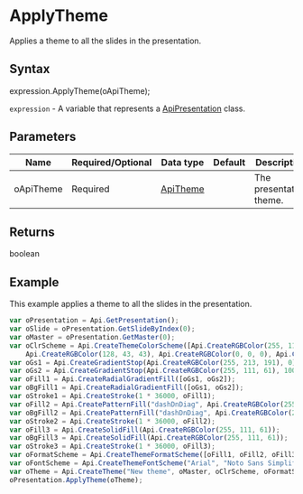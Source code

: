 # ApplyTheme

Applies a theme to all the slides in the presentation.

## Syntax

expression.ApplyTheme(oApiTheme);

`expression` - A variable that represents a [ApiPresentation](../ApiPresentation.md) class.

## Parameters

| **Name** | **Required/Optional** | **Data type** | **Default** | **Description** |
| ------------- | ------------- | ------------- | ------------- | ------------- |
| oApiTheme | Required | [ApiTheme](../../ApiTheme/ApiTheme.md) |  | The presentation theme. |

## Returns

boolean

## Example

This example applies a theme to all the slides in the presentation.

```javascript
var oPresentation = Api.GetPresentation();
var oSlide = oPresentation.GetSlideByIndex(0);
var oMaster = oPresentation.GetMaster(0);
var oClrScheme = Api.CreateThemeColorScheme([Api.CreateRGBColor(255, 111, 61), Api.CreateRGBColor(51, 51, 51), Api.CreateRGBColor(230, 179, 117), Api.CreateRGBColor(235, 235, 235), Api.CreateRGBColor(163, 21, 21), 
	Api.CreateRGBColor(128, 43, 43), Api.CreateRGBColor(0, 0, 0), Api.CreateRGBColor(128, 128, 128), Api.CreateRGBColor(176, 196, 222), Api.CreateRGBColor(65, 105, 225), Api.CreateRGBColor(255, 255, 255), Api.CreateRGBColor(255, 213, 191)], "New color scheme");
var oGs1 = Api.CreateGradientStop(Api.CreateRGBColor(255, 213, 191), 0);
var oGs2 = Api.CreateGradientStop(Api.CreateRGBColor(255, 111, 61), 100000);
var oFill1 = Api.CreateRadialGradientFill([oGs1, oGs2]);
var oBgFill1 = Api.CreateRadialGradientFill([oGs1, oGs2]);
var oStroke1 = Api.CreateStroke(1 * 36000, oFill1);
var oFill2 = Api.CreatePatternFill("dashDnDiag", Api.CreateRGBColor(255, 111, 61), Api.CreateRGBColor(51, 51, 51));
var oBgFill2 = Api.CreatePatternFill("dashDnDiag", Api.CreateRGBColor(255, 111, 61), Api.CreateRGBColor(51, 51, 51));
var oStroke2 = Api.CreateStroke(1 * 36000, oFill2);
var oFill3 = Api.CreateSolidFill(Api.CreateRGBColor(255, 111, 61));
var oBgFill3 = Api.CreateSolidFill(Api.CreateRGBColor(255, 111, 61));
var oStroke3 = Api.CreateStroke(1 * 36000, oFill3);
var oFormatScheme = Api.CreateThemeFormatScheme([oFill1, oFill2, oFill3], [oBgFill1, oBgFill2, oBgFill3], [oStroke1, oStroke2, oStroke3], "New format scheme");
var oFontScheme = Api.CreateThemeFontScheme("Arial", "Noto Sans Simplified Chinese", "Arabic", "Times New Roman", "Noto Serif Simplified Chinese", "Arabic", "New font scheme");
var oTheme = Api.CreateTheme("New theme", oMaster, oClrScheme, oFormatScheme, oFontScheme);
oPresentation.ApplyTheme(oTheme);
```
